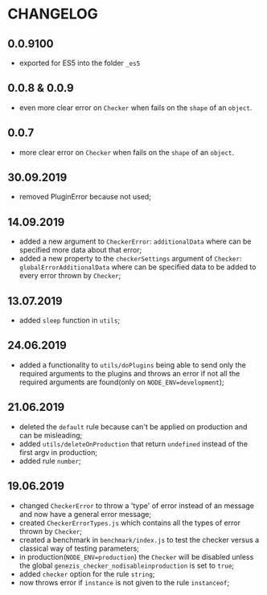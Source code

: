 # CHANGELOG

## 0.0.9100

- exported for ES5 into the folder `_es5`

## 0.0.8 & 0.0.9

- even more clear error on `Checker` when fails on the `shape` of an `object`.

## 0.0.7

- more clear error on `Checker` when fails on the `shape` of an `object`.

## 30.09.2019

- removed PluginError because not used;

## 14.09.2019

- added a new argument to `CheckerError`: `additionalData` where can be specified more data about that error;
- added a new property to the `checkerSettings` argument of `Checker`: `globalErrorAdditionalData` where can be
specified data to be added to every error thrown by `Checker`;

## 13.07.2019

- added `sleep` function in `utils`;

## 24.06.2019

- added a functionality to `utils/doPlugins` being able to send only the required arguments to the plugins and throws an
error if not all the required arguments are found(only on `NODE_ENV=development`);

## 21.06.2019

- deleted the `default` rule because can't be applied on production and can be misleading;
- added `utils/deleteOnProduction` that return `undefined` instead of the first argv in production;
- added rule `number`;

## 19.06.2019

- changed `CheckerError` to throw a 'type' of error instead of an message and now have a general error message;
- created `CheckerErrorTypes.js` which contains all the types of error thrown by `Checker`;
- created a benchmark in `benchmark/index.js` to test the checker versus a classical way of testing parameters;
- in production(`NODE_ENV=production`) the `Checker` will be disabled unless the global `genezis_checker_nodisableinproduction` is set to `true`;
- added `checker` option for the rule `string`;
- now throws error if `instance` is not given to the rule `instanceof`;
